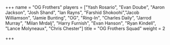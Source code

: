 +++
name = "OG Frothers"
players = ["Yash Rosario", "Evan Doube", "Aaron Jackson", "Josh Shand", "Ian Rayns", "Farshid Shokoohi","Jacob Williamson", "Jamie Bunting", "OG", "Ring-In", "Charles Daily", "Jarrod Murray", "Milan Mrdalj", "Harry Furnish", "Evan Hanson", "Ryan Kindell", "Lance Molyneaux", "Chris Chester"]
title = "OG Frothers Squad"
weight = 2

+++
